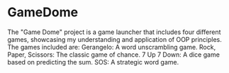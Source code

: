 # GameDome
 The "Game Dome" project is a game launcher that includes four different games, showcasing my understanding and application of OOP principles. The games included are:  Gerangelo: A word unscrambling game. Rock, Paper, Scissors: The classic game of chance. 7 Up 7 Down: A dice game based on predicting the sum. SOS: A strategic word game.
